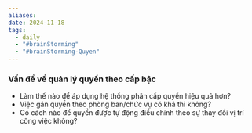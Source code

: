 ```yaml
---
aliases: 
date: 2024-11-18
tags:
  - daily
  - "#brainStorming"
  - "#brainStorming-Quyen"
---
```

### **Vấn đề về quản lý quyền theo cấp bậc**
- Làm thế nào để áp dụng hệ thống phân cấp quyền hiệu quả hơn?  
- Việc gán quyền theo phòng ban/chức vụ có khả thi không?  
- Có cách nào để quyền được tự động điều chỉnh theo sự thay đổi vị trí công việc không?  